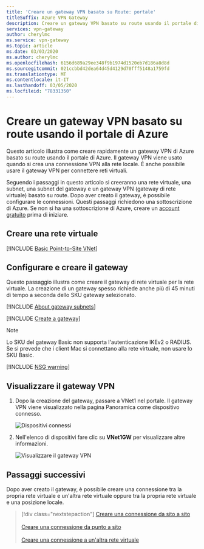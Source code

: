 ```yaml
---
title: 'Creare un gateway VPN basato su Route: portale'
titleSuffix: Azure VPN Gateway
description: Creare un gateway VPN basato su route usando il portale di Azure
services: vpn-gateway
author: cherylmc
ms.service: vpn-gateway
ms.topic: article
ms.date: 03/03/2020
ms.author: cherylmc
ms.openlocfilehash: 6156d689a29ee348f9b1974d1520eb7d186a8d8d
ms.sourcegitcommit: 021ccbbd42dea64d45d4129d70fff5148a1759fd
ms.translationtype: MT
ms.contentlocale: it-IT
ms.lasthandoff: 03/05/2020
ms.locfileid: "78331350"
---
```

# <a name="create-a-route-based-vpn-gateway-using-the-azure-portal"></a>Creare un gateway VPN basato su route usando il portale di Azure

Questo articolo illustra come creare rapidamente un gateway VPN di Azure basato su route usando il portale di Azure.  Il gateway VPN viene usato quando si crea una connessione VPN alla rete locale. È anche possibile usare il gateway VPN per connettere reti virtuali. 

Seguendo i passaggi in questo articolo si creeranno una rete virtuale, una subnet, una subnet del gateway e un gateway VPN (gateway di rete virtuale) basato su route. Dopo aver creato il gateway, è possibile configurare le connessioni. Questi passaggi richiedono una sottoscrizione di Azure. Se non si ha una sottoscrizione di Azure, creare un [account gratuito](https://azure.microsoft.com/free/?WT.mc_id=A261C142F) prima di iniziare.

## <a name="vnet"></a>Creare una rete virtuale

[!INCLUDE [Basic Point-to-Site VNet](../../includes/vpn-gateway-basic-vnet-rm-portal-include.md)]

## <a name="gwvalues"></a>Configurare e creare il gateway

Questo passaggio illustra come creare il gateway di rete virtuale per la rete virtuale. La creazione di un gateway spesso richiede anche più di 45 minuti di tempo a seconda dello SKU gateway selezionato.

[!INCLUDE [About gateway subnets](../../includes/vpn-gateway-about-gwsubnet-portal-include.md)]

[!INCLUDE [Create a gateway](../../includes/vpn-gateway-add-gw-rm-portal-include.md)]

>[!NOTE]
>Lo SKU del gateway Basic non supporta l'autenticazione IKEv2 o RADIUS. Se si prevede che i client Mac si connettano alla rete virtuale, non usare lo SKU Basic.

[!INCLUDE [NSG warning](../../includes/vpn-gateway-no-nsg-include.md)]

## <a name="viewgw"></a>Visualizzare il gateway VPN

1. Dopo la creazione del gateway, passare a VNet1 nel portale. Il gateway VPN viene visualizzato nella pagina Panoramica come dispositivo connesso.

   ![Dispositivi connessi](./media/create-routebased-vpn-gateway-portal/view-connected-devices.png "Dispositivi connessi")

2. Nell'elenco di dispositivi fare clic su **VNet1GW** per visualizzare altre informazioni.

   ![Visualizzare il gateway VPN](./media/create-routebased-vpn-gateway-portal/view-gateway.png "Visualizzare il gateway VPN")

## <a name="next-steps"></a>Passaggi successivi

Dopo aver creato il gateway, è possibile creare una connessione tra la propria rete virtuale e un'altra rete virtuale oppure tra la propria rete virtuale e una posizione locale.

> [!div class="nextstepaction"]
> [Creare una connessione da sito a sito](vpn-gateway-howto-site-to-site-resource-manager-portal.md)<br><br>
> [Creare una connessione da punto a sito](vpn-gateway-howto-point-to-site-resource-manager-portal.md)<br><br>
> [Creare una connessione a un'altra rete virtuale](vpn-gateway-howto-vnet-vnet-resource-manager-portal.md)

